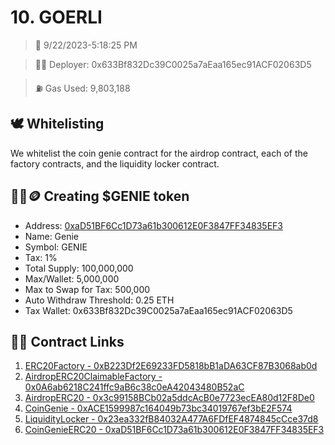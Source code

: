 # 10. GOERLI
<blockquote>📅 9/22/2023-5:18:25 PM</blockquote>

<blockquote>🧞‍♂️ Deployer: 0x633Bf832Dc39C0025a7aEaa165ec91ACF02063D5</blockquote>

<blockquote>⛽️ Gas Used: 9,803,188</blockquote>

## 🕊️ Whitelisting
We whitelist the coin genie contract for the airdrop contract, each of the factory contracts, and the liquidity locker contract.
## 🧞‍♂️🪙 Creating $GENIE token
- Address: [0xaD51BF6Cc1D73a61b300612E0F3847FF34835EF3](https://goerli.etherscan.io/token/0xaD51BF6Cc1D73a61b300612E0F3847FF34835EF3)
- Name: Genie
- Symbol: GENIE
- Tax: 1%
- Total Supply: 100,000,000
- Max/Wallet: 5,000,000
- Max to Swap for Tax: 500,000
- Auto Withdraw Threshold: 0.25 ETH
- Tax Wallet: 0x633Bf832Dc39C0025a7aEaa165ec91ACF02063D5
## 👷‍♂️ Contract Links
1. [ERC20Factory - 0xB223Df2E69233FD5818bB1aDA63CF87B3068ab0d](https://goerli.etherscan.io/address/0xB223Df2E69233FD5818bB1aDA63CF87B3068ab0d)
2. [AirdropERC20ClaimableFactory - 0x0A6ab6218C241ffc9aB6c38c0eA42043480B52aC](https://goerli.etherscan.io/address/0x0A6ab6218C241ffc9aB6c38c0eA42043480B52aC)
3. [AirdropERC20 - 0x3c99158BCb02a5ddcAcB0e7723ecEA80d12F8De0](https://goerli.etherscan.io/address/0x3c99158BCb02a5ddcAcB0e7723ecEA80d12F8De0)
4. [CoinGenie - 0xACE1599987c164049b73bc34019767ef3bE2F574](https://goerli.etherscan.io/address/0xACE1599987c164049b73bc34019767ef3bE2F574)
5. [LiquidityLocker - 0x23ea332fB84032A477A6FDfEF4874845cCce37d8](https://goerli.etherscan.io/address/0x23ea332fB84032A477A6FDfEF4874845cCce37d8)
6. [CoinGenieERC20 - 0xaD51BF6Cc1D73a61b300612E0F3847FF34835EF3](https://goerli.etherscan.io/address/0xaD51BF6Cc1D73a61b300612E0F3847FF34835EF3)
